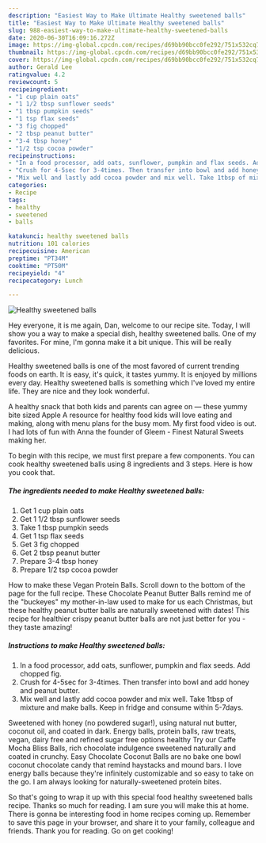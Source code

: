```yaml
---
description: "Easiest Way to Make Ultimate Healthy sweetened balls"
title: "Easiest Way to Make Ultimate Healthy sweetened balls"
slug: 988-easiest-way-to-make-ultimate-healthy-sweetened-balls
date: 2020-06-30T16:09:16.272Z
image: https://img-global.cpcdn.com/recipes/d69bb90bcc0fe292/751x532cq70/healthy-sweetened-balls-recipe-main-photo.jpg
thumbnail: https://img-global.cpcdn.com/recipes/d69bb90bcc0fe292/751x532cq70/healthy-sweetened-balls-recipe-main-photo.jpg
cover: https://img-global.cpcdn.com/recipes/d69bb90bcc0fe292/751x532cq70/healthy-sweetened-balls-recipe-main-photo.jpg
author: Gerald Lee
ratingvalue: 4.2
reviewcount: 5
recipeingredient:
- "1 cup plain oats"
- "1 1/2 tbsp sunflower seeds"
- "1 tbsp pumpkin seeds"
- "1 tsp flax seeds"
- "3 fig chopped"
- "2 tbsp peanut butter"
- "3-4 tbsp honey"
- "1/2 tsp cocoa powder"
recipeinstructions:
- "In a food processor, add oats, sunflower, pumpkin and flax seeds. Add chopped fig."
- "Crush for 4-5sec for 3-4times. Then transfer into bowl and add honey and peanut butter."
- "Mix well and lastly add cocoa powder and mix well. Take 1tbsp of mixture and make balls. Keep in fridge and consume within 5-7days."
categories:
- Recipe
tags:
- healthy
- sweetened
- balls

katakunci: healthy sweetened balls 
nutrition: 101 calories
recipecuisine: American
preptime: "PT34M"
cooktime: "PT50M"
recipeyield: "4"
recipecategory: Lunch

---
```



![Healthy sweetened balls](https://img-global.cpcdn.com/recipes/d69bb90bcc0fe292/751x532cq70/healthy-sweetened-balls-recipe-main-photo.jpg)

Hey everyone, it is me again, Dan, welcome to our recipe site. Today, I will show you a way to make a special dish, healthy sweetened balls. One of my favorites. For mine, I'm gonna make it a bit unique. This will be really delicious.

Healthy sweetened balls is one of the most favored of current trending foods on earth. It is easy, it's quick, it tastes yummy. It is enjoyed by millions every day. Healthy sweetened balls is something which I've loved my entire life. They are nice and they look wonderful.

A healthy snack that both kids and parents can agree on — these yummy bite sized Apple A resource for healthy food kids will love eating and making, along with menu plans for the busy mom. My first food video is out. I had lots of fun with Anna the founder of Gleem - Finest Natural Sweets making her.


To begin with this recipe, we must first prepare a few components. You can cook healthy sweetened balls using 8 ingredients and 3 steps. Here is how you cook that.

<!--inarticleads1-->

##### The ingredients needed to make Healthy sweetened balls:

1. Get 1 cup plain oats
1. Get 1 1/2 tbsp sunflower seeds
1. Take 1 tbsp pumpkin seeds
1. Get 1 tsp flax seeds
1. Get 3 fig chopped
1. Get 2 tbsp peanut butter
1. Prepare 3-4 tbsp honey
1. Prepare 1/2 tsp cocoa powder


How to make these Vegan Protein Balls. Scroll down to the bottom of the page for the full recipe. These Chocolate Peanut Butter Balls remind me of the &#34;buckeyes&#34; my mother-in-law used to make for us each Christmas, but these healthy peanut butter balls are naturally sweetened with dates! This recipe for healthier crispy peanut butter balls are not just better for you - they taste amazing! 

<!--inarticleads2-->

##### Instructions to make Healthy sweetened balls:

1. In a food processor, add oats, sunflower, pumpkin and flax seeds. Add chopped fig.
1. Crush for 4-5sec for 3-4times. Then transfer into bowl and add honey and peanut butter.
1. Mix well and lastly add cocoa powder and mix well. Take 1tbsp of mixture and make balls. Keep in fridge and consume within 5-7days.


Sweetened with honey (no powdered sugar!), using natural nut butter, coconut oil, and coated in dark. Energy balls, protein balls, raw treats, vegan, dairy free and refined sugar free options healthy Try our Caffe Mocha Bliss Balls, rich chocolate indulgence sweetened naturally and coated in crunchy. Easy Chocolate Coconut Balls are no bake one bowl coconut chocolate candy that remind haystacks and mound bars. I love energy balls because they&#39;re infinitely customizable and so easy to take on the go. I am always looking for naturally-sweetened protein bites. 

So that's going to wrap it up with this special food healthy sweetened balls recipe. Thanks so much for reading. I am sure you will make this at home. There is gonna be interesting food in home recipes coming up. Remember to save this page in your browser, and share it to your family, colleague and friends. Thank you for reading. Go on get cooking!
